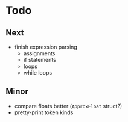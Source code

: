 # Todo

## Next

- finish expression parsing
  - assignments
  - if statements
  - loops
  - while loops

## Minor

- compare floats better (`ApproxFloat` struct?)
- pretty-print token kinds
